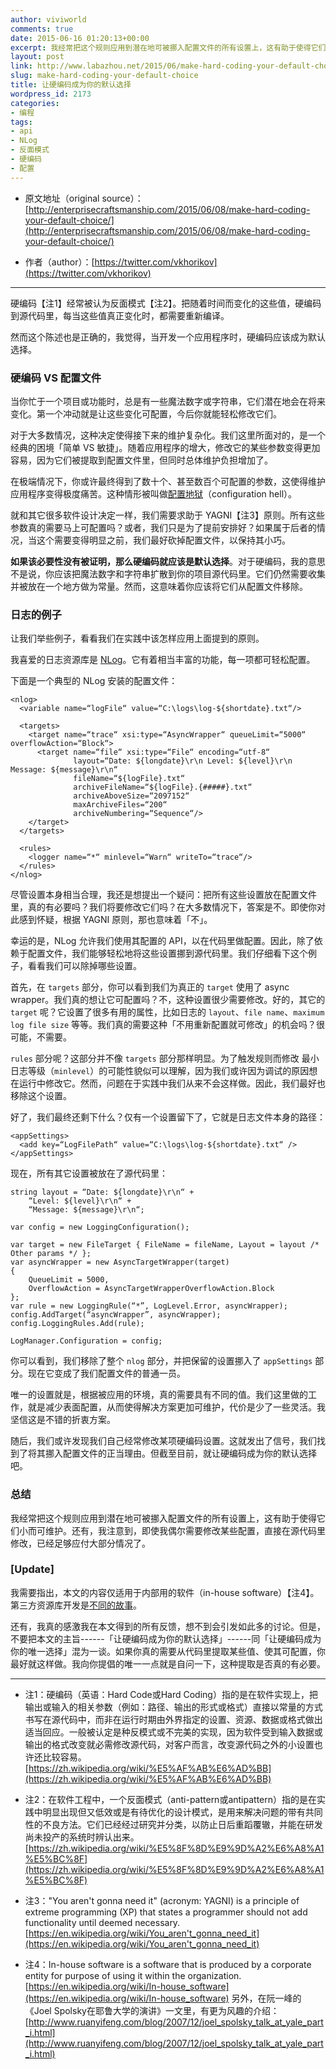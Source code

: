 ```yaml
---
author: viviworld
comments: true
date: 2015-06-16 01:20:13+00:00
excerpt: 我经常把这个规则应用到潜在地可被挪入配置文件的所有设置上，这有助于使得它们小而可维护。即使我偶尔需要修改某些配置，直接在源代码里修改，已经足够应付大部分情况了。不要把「让硬编码成为你的默认选择」同「让硬编码成为你的唯一选择」混为一谈。
layout: post
link: http://www.labazhou.net/2015/06/make-hard-coding-your-default-choice/
slug: make-hard-coding-your-default-choice
title: 让硬编码成为你的默认选择
wordpress_id: 2173
categories:
- 编程
tags:
- api
- NLog
- 反面模式
- 硬编码
- 配置
---
```



	
  * 原文地址（original source）：[http://enterprisecraftsmanship.com/2015/06/08/make-hard-coding-your-default-choice/](http://enterprisecraftsmanship.com/2015/06/08/make-hard-coding-your-default-choice/)

	
  * 作者（author）：[https://twitter.com/vkhorikov](https://twitter.com/vkhorikov)





* * *



硬编码【注1】经常被认为反面模式【注2】。把随着时间而变化的这些值，硬编码到源代码里，每当这些值真正变化时，都需要重新编译。

然而这个陈述也是正确的，我觉得，当开发一个应用程序时，硬编码应该成为默认选择。


### 硬编码 VS 配置文件


当你忙于一个项目或功能时，总是有一些魔法数字或字符串，它们潜在地会在将来变化。第一个冲动就是让这些变化可配置，今后你就能轻松修改它们。

对于大多数情况，这种决定使得接下来的维护复杂化。我们这里所面对的，是一个经典的困境「简单 VS 敏捷」。随着应用程序的增大，修改它的某些参数变得更加容易，因为它们被提取到配置文件里，但同时总体维护负担增加了。

在极端情况下，你或许最终得到了数十个、甚至数百个可配置的参数，这使得维护应用程序变得极度痛苦。这种情形被叫做[配置地狱](http://www.labazhou.net/2015/03/devops-the-problem-with-configurations/)（configuration hell）。

就和其它很多软件设计决定一样，我们需要求助于 YAGNI【注3】原则。所有这些参数真的需要马上可配置吗？或者，我们只是为了提前安排好？如果属于后者的情况，当这个需要变得明显之前，我们最好砍掉配置文件，以保持其小巧。

**如果该必要性没有被证明，那么硬编码就应该是默认选择**。对于硬编码，我的意思不是说，你应该把魔法数字和字符串扩散到你的项目源代码里。它们仍然需要收集并被放在一个地方做为常量。然而，这意味着你应该将它们从配置文件移除。


### 日志的例子


让我们举些例子，看看我们在实践中该怎样应用上面提到的原则。

我喜爱的日志资源库是 [NLog](https://github.com/nlog/nlog/wiki)。它有着相当丰富的功能，每一项都可轻松配置。

下面是一个典型的 NLog 安装的配置文件：

    
    <nlog>
      <variable name=“logFile“ value=“C:\logs\log-${shortdate}.txt“/>
     
      <targets>
        <target name=“trace“ xsi:type=“AsyncWrapper“ queueLimit=“5000“ overflowAction=“Block“>
          <target name=“file“ xsi:type=“File“ encoding=“utf-8“
                  layout=“Date: ${longdate}\r\n Level: ${level}\r\n Message: ${message}\r\n“
                  fileName=“${logFile}.txt“
                  archiveFileName=“${logFile}.{#####}.txt“
                  archiveAboveSize=“2097152“
                  maxArchiveFiles=“200“
                  archiveNumbering=“Sequence“/>
        </target>
      </targets>
     
      <rules>
        <logger name=“*“ minlevel=“Warn“ writeTo=“trace“/>
      </rules>
    </nlog>


尽管设置本身相当合理，我还是想提出一个疑问：把所有这些设置放在配置文件里，真的有必要吗？我们将要修改它们吗？在大多数情况下，答案是不。即使你对此感到怀疑，根据 YAGNI 原则，那也意味着「不」。

幸运的是，NLog 允许我们使用其配置的 API，以在代码里做配置。因此，除了依赖于配置文件，我们能够轻松地将这些设置挪到源代码里。我们仔细看下这个例子，看看我们可以除掉哪些设置。

首先，在 `targets` 部分，你可以看到我们为真正的 `target` 使用了 async wrapper。我们真的想让它可配置吗？不，这种设置很少需要修改。好的，其它的 `target` 呢？它设置了很多有用的属性，比如日志的 `layout`、`file name`、`maximum log file size` 等等。我们真的需要这种「不用重新配置就可修改」的机会吗？很可能，不需要。

`rules` 部分呢？这部分并不像 `targets` 部分那样明显。为了触发规则而修改 最小日志等级（`minlevel`）的可能性貌似可以理解，因为我们或许因为调试的原因想在运行中修改它。然而，问题在于实践中我们从来不会这样做。因此，我们最好也移除这个设置。

好了，我们最终还剩下什么？仅有一个设置留下了，它就是日志文件本身的路径：

    
    <appSettings>
      <add key=“LogFilePath“ value=“C:\logs\log-${shortdate}.txt“ />
    </appSettings>


现在，所有其它设置被放在了源代码里：

    
    string layout = “Date: ${longdate}\r\n“ +
        “Level: ${level}\r\n“ +
        “Message: ${message}\r\n“;
     
    var config = new LoggingConfiguration();
     
    var target = new FileTarget { FileName = fileName, Layout = layout /* Other params */ };
    var asyncWrapper = new AsyncTargetWrapper(target)
    {
        QueueLimit = 5000,
        OverflowAction = AsyncTargetWrapperOverflowAction.Block
    };
    var rule = new LoggingRule(“*”, LogLevel.Error, asyncWrapper);
    config.AddTarget(“asyncWrapper”, asyncWrapper);
    config.LoggingRules.Add(rule);
     
    LogManager.Configuration = config;


你可以看到，我们移除了整个 `nlog` 部分，并把保留的设置挪入了 `appSettings` 部分。现在它变成了我们配置文件的普通一员。

唯一的设置就是，根据被应用的环境，真的需要具有不同的值。我们这里做的工作，就是减少表面配置，从而使得解决方案更加可维护，代价是少了一些灵活。我坚信这是不错的折衷方案。

随后，我们或许发现我们自己经常修改某项硬编码设置。这就发出了信号，我们找到了将其挪入配置文件的正当理由。但截至目前，就让硬编码成为你的默认选择吧。


### 总结


我经常把这个规则应用到潜在地可被挪入配置文件的所有设置上，这有助于使得它们小而可维护。还有，我注意到，即使我偶尔需要修改某些配置，直接在源代码里修改，已经足够应付大部分情况了。


### [Update]


我需要指出，本文的内容仅适用于内部用的软件（in-house software）【注4】。第三方资源库开发是[不同的故事](http://enterprisecraftsmanship.com/2015/02/08/shared-library-vs-enterprise-development/)。

还有，我真的感激我在本文得到的所有反馈，想不到会引发如此多的讨论。但是，不要把本文的主旨------「让硬编码成为你的默认选择」------同「让硬编码成为你的唯一选择」混为一谈。如果你真的需要从代码里提取某些值、使其可配置，你最好就这样做。我向你提倡的唯一一点就是自问一下，这种提取是否真的有必要。



* * *






	
  * 注1：硬编码（英语：Hard Code或Hard Coding）指的是在软件实现上，把输出或输入的相关参数（例如：路径、输出的形式或格式）直接以常量的方式书写在源代码中，而非在运行时期由外界指定的设置、资源、数据或格式做出适当回应。一般被认定是种反模式或不完美的实现，因为软件受到输入数据或输出的格式改变就必需修改源代码，对客户而言，改变源代码之外的小设置也许还比较容易。[https://zh.wikipedia.org/wiki/%E5%AF%AB%E6%AD%BB](https://zh.wikipedia.org/wiki/%E5%AF%AB%E6%AD%BB)

	
  * 注2：在软件工程中，一个反面模式（anti-pattern或antipattern）指的是在实践中明显出现但又低效或是有待优化的设计模式，是用来解决问题的带有共同性的不良方法。它们已经经过研究并分类，以防止日后重蹈覆辙，并能在研发尚未投产的系统时辨认出来。[https://zh.wikipedia.org/wiki/%E5%8F%8D%E9%9D%A2%E6%A8%A1%E5%BC%8F](https://zh.wikipedia.org/wiki/%E5%8F%8D%E9%9D%A2%E6%A8%A1%E5%BC%8F)

	
  * 注3："You aren't gonna need it" (acronym: YAGNI) is a principle of extreme programming (XP) that states a programmer should not add functionality until deemed necessary. [https://en.wikipedia.org/wiki/You_aren't_gonna_need_it](https://en.wikipedia.org/wiki/You_aren't_gonna_need_it)

	
  * 注4：In-house software is a software that is produced by a corporate entity for purpose of using it within the organization. [https://en.wikipedia.org/wiki/In-house_software](https://en.wikipedia.org/wiki/In-house_software) 另外，在阮一峰的《Joel Spolsky在耶鲁大学的演讲》一文里，有更为风趣的介绍：[http://www.ruanyifeng.com/blog/2007/12/joel_spolsky_talk_at_yale_part_i.html](http://www.ruanyifeng.com/blog/2007/12/joel_spolsky_talk_at_yale_part_i.html)


